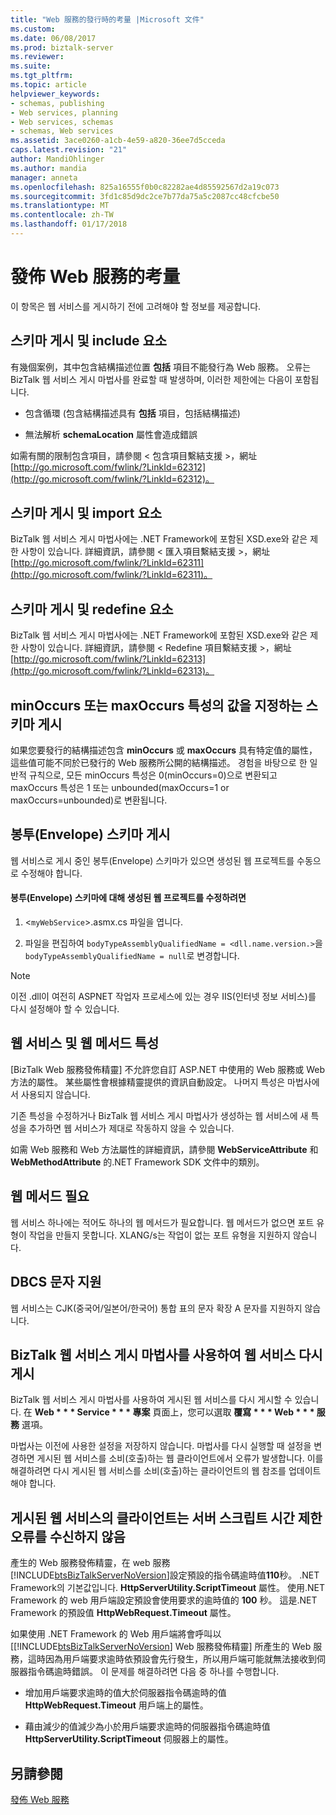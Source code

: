```yaml
---
title: "Web 服務的發行時的考量 |Microsoft 文件"
ms.custom: 
ms.date: 06/08/2017
ms.prod: biztalk-server
ms.reviewer: 
ms.suite: 
ms.tgt_pltfrm: 
ms.topic: article
helpviewer_keywords:
- schemas, publishing
- Web services, planning
- Web services, schemas
- schemas, Web services
ms.assetid: 3ace0260-a1cb-4e59-a820-36ee7d5cceda
caps.latest.revision: "21"
author: MandiOhlinger
ms.author: mandia
manager: anneta
ms.openlocfilehash: 825a16555f0b0c82282ae4d85592567d2a19c073
ms.sourcegitcommit: 3fd1c85d9dc2ce7b77da75a5c2087cc48cfcbe50
ms.translationtype: MT
ms.contentlocale: zh-TW
ms.lasthandoff: 01/17/2018
---
```

# <a name="considerations-when-publishing-web-services"></a>發佈 Web 服務的考量
이 항목은 웹 서비스를 게시하기 전에 고려해야 할 정보를 제공합니다.  
  
## <a name="publishing-schemas-and-the-include-element"></a>스키마 게시 및 include 요소  
 有幾個案例，其中包含結構描述位置 **包括** 項目不能發行為 Web 服務。 오류는 BizTalk 웹 서비스 게시 마법사를 완료할 때 발생하며, 이러한 제한에는 다음이 포함됩니다.  
  
-   包含循環 (包含結構描述具有 **包括** 項目，包括結構描述)  
  
-   無法解析 **schemaLocation** 屬性會造成錯誤  
  
 如需有關的限制包含項目，請參閱 < 包含項目繫結支援 >，網址 [http://go.microsoft.com/fwlink/?LinkId=62312](http://go.microsoft.com/fwlink/?LinkId=62312)。  
  
## <a name="publishing-schemas-and-the-import-element"></a>스키마 게시 및 import 요소  
 BizTalk 웹 서비스 게시 마법사에는 .NET Framework에 포함된 XSD.exe와 같은 제한 사항이 있습니다. 詳細資訊，請參閱 < 匯入項目繫結支援 >，網址 [http://go.microsoft.com/fwlink/?LinkId=62311](http://go.microsoft.com/fwlink/?LinkId=62311)。  
  
## <a name="publishing-schemas-and-the-redefine-element"></a>스키마 게시 및 redefine 요소  
 BizTalk 웹 서비스 게시 마법사에는 .NET Framework에 포함된 XSD.exe와 같은 제한 사항이 있습니다. 詳細資訊，請參閱 < Redefine 項目繫結支援 >，網址 [http://go.microsoft.com/fwlink/?LinkId=62313](http://go.microsoft.com/fwlink/?LinkId=62313)。  
  
## <a name="publishing-schemas-that-specify-values-for-minoccurs-or-maxoccurs-attributes"></a>minOccurs 또는 maxOccurs 특성의 값을 지정하는 스키마 게시  
 如果您要發行的結構描述包含 **minOccurs** 或 **maxOccurs** 具有特定值的屬性，這些值可能不同於已發行的 Web 服務所公開的結構描述。 경험을 바탕으로 한 일반적 규칙으로, 모든 minOccurs 특성은 0(minOccurs=0)으로 변환되고 maxOccurs 특성은 1 또는 unbounded(maxOccurs=1 or maxOccurs=unbounded)로 변환됩니다.  
  
## <a name="publishing-envelope-schemas"></a>봉투(Envelope) 스키마 게시  
 웹 서비스로 게시 중인 봉투(Envelope) 스키마가 있으면 생성된 웹 프로젝트를 수동으로 수정해야 합니다.  
  
#### <a name="to-modify-the-generated-web-project-for-envelope-schemas"></a>봉투(Envelope) 스키마에 대해 생성된 웹 프로젝트를 수정하려면  
  
1.  <`myWebService`>.asmx.cs 파일을 엽니다.  
  
2.  파일을 편집하여 `bodyTypeAssemblyQualifiedName = <dll.name.version.>`을 `bodyTypeAssemblyQualifiedName = null`로 변경합니다.  
  
> [!NOTE]
>  이전 .dll이 여전히 ASPNET 작업자 프로세스에 있는 경우 IIS(인터넷 정보 서비스)를 다시 설정해야 할 수 있습니다.  
  
## <a name="web-service-and-web-method-attributes"></a>웹 서비스 및 웹 메서드 특성  
 [BizTalk Web 服務發佈精靈] 不允許您自訂 ASP.NET 中使用的 Web 服務或 Web 方法的屬性。 某些屬性會根據精靈提供的資訊自動設定。 나머지 특성은 마법사에서 사용되지 않습니다.  
  
 기존 특성을 수정하거나 BizTalk 웹 서비스 게시 마법사가 생성하는 웹 서비스에 새 특성을 추가하면 웹 서비스가 제대로 작동하지 않을 수 있습니다.  
  
 如需 Web 服務和 Web 方法屬性的詳細資訊，請參閱 **WebServiceAttribute** 和 **WebMethodAttribute** 的.NET Framework SDK 文件中的類別。  
  
## <a name="web-method-required"></a>웹 메서드 필요  
 웹 서비스 하나에는 적어도 하나의 웹 메서드가 필요합니다. 웹 메서드가 없으면 포트 유형이 작업을 만들지 못합니다. XLANG/s는 작업이 없는 포트 유형을 지원하지 않습니다.  
  
## <a name="dbcs-character-support"></a>DBCS 문자 지원  
 웹 서비스는 CJK(중국어/일본어/한국어) 통합 표의 문자 확장 A 문자를 지원하지 않습니다.  
  
## <a name="republishing-web-services-using-the-biztalk-web-services-publishing-wizard"></a>BizTalk 웹 서비스 게시 마법사를 사용하여 웹 서비스 다시 게시  
 BizTalk 웹 서비스 게시 마법사를 사용하여 게시된 웹 서비스를 다시 게시할 수 있습니다. 在 **Web * * * Service * * * 專案**  頁面上，您可以選取 **覆寫 * * * Web * * * 服務** 選項。  
  
 마법사는 이전에 사용한 설정을 저장하지 않습니다. 마법사를 다시 실행할 때 설정을 변경하면 게시된 웹 서비스를 소비(호출)하는 웹 클라이언트에서 오류가 발생합니다. 이를 해결하려면 다시 게시된 웹 서비스를 소비(호출)하는 클라이언트의 웹 참조를 업데이트해야 합니다.  
  
## <a name="clients-of-published-web-services-may-not-receive-server-script-timeout-errors"></a>게시된 웹 서비스의 클라이언트는 서버 스크립트 시간 제한 오류를 수신하지 않음  
 產生的 Web 服務發佈精靈，在 web 服務[!INCLUDE[btsBizTalkServerNoVersion](../includes/btsbiztalkservernoversion-md.md)]設定預設的指令碼逾時值**110**秒。 .NET Framework의 기본값입니다. **HttpServerUtility.ScriptTimeout** 屬性。 使用.NET Framework 的 web 用戶端設定預設會使用要求的逾時值的 **100** 秒。 這是.NET Framework 的預設值 **HttpWebRequest.Timeout** 屬性。  
  
 如果使用 .NET Framework 的 Web 用戶端將會呼叫以 [[!INCLUDE[btsBizTalkServerNoVersion](../includes/btsbiztalkservernoversion-md.md)] Web 服務發佈精靈] 所產生的 Web 服務，這時因為用戶端要求逾時依預設會先行發生，所以用戶端可能就無法接收到伺服器指令碼逾時錯誤。 이 문제를 해결하려면 다음 중 하나를 수행합니다.  
  
-   增加用戶端要求逾時的值大於伺服器指令碼逾時的值 **HttpWebRequest.Timeout** 用戶端上的屬性。  
  
-   藉由減少的值減少為小於用戶端要求逾時的伺服器指令碼逾時值 **HttpServerUtility.ScriptTimeout** 伺服器上的屬性。  
  
## <a name="see-also"></a>另請參閱  
 [發佈 Web 服務](../core/publishing-web-services.md)